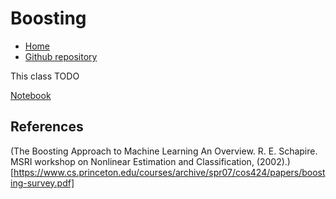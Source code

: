 # Boosting

* [Home](https://supaerodatascience.github.io/machine-learning/)
* [Github repository](https://github.com/SupaeroDataScience/machine-learning/)

This class TODO

[Notebook](https://github.com/SupaeroDataScience/machine-learning/blob/main/9%20-%20Boosting/Boosting.ipynb)

## References

(The Boosting Approach to Machine Learning An Overview. R. E. Schapire. MSRI workshop on Nonlinear Estimation and Classification, (2002).)[https://www.cs.princeton.edu/courses/archive/spr07/cos424/papers/boosting-survey.pdf]
